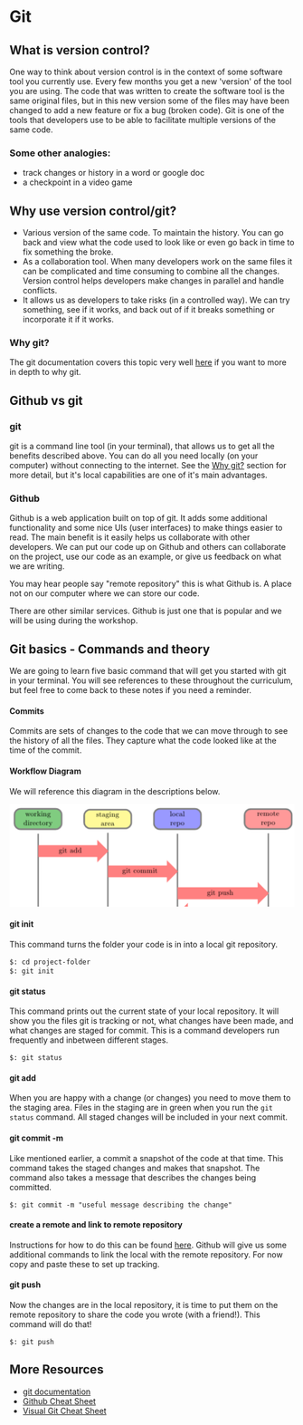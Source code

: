 # Git

## What is version control?
One way to think about version control is in the context of some software tool you currently use. Every few months you get a new 'version' of the tool you are using. The code that was written to create the software tool is the same original files, but in this new version some of the files may have been changed to add a new feature or fix a bug (broken code). Git is one of the tools that developers use to be able to facilitate multiple versions of the same code.

### Some other analogies:
- track changes or history in a word or google doc
- a checkpoint in a video game

## Why use version control/git?
- Various version of the same code. To maintain the history. You can go back and view what the code used to look like or even go back in time to fix something the broke.
- As a collaboration tool. When many developers work on the same files it can be complicated and time consuming to combine all the changes. Version control helps developers make changes in parallel and handle conflicts.
- It allows us as developers to take risks (in a controlled way). We can try something, see if it works, and back out of if it breaks something or incorporate it if it works.

### Why git?
The git documentation covers this topic very well [here](https://git-scm.com/about) if you want to more in depth to why git.

## Github vs git
### git
git is a command line tool (in your terminal), that allows us to get all the benefits described above. You can do all you need locally (on your computer) without connecting to the internet. See the [Why git?](#why-git) section for more detail, but it's local capabilities are one of it's main advantages. 

### Github
Github is a web application built on top of git. It adds some additional functionality and some nice UIs (user interfaces) to make things easier to read. The main benefit is it easily helps us collaborate with other developers. We can put our code up on Github and others can collaborate on the project, use our code as an example, or give us feedback on what we are writing.

You may hear people say "remote repository" this is what Github is. A place not on our computer where we can store our code. 

There are other similar services. Github is just one that is popular and we will be using during the workshop.

## Git basics - Commands and theory
We are going to learn five basic command that will get you started with git in your terminal. You will see references to these throughout the curriculum, but feel free to come back to these notes if you need a reminder.

#### Commits
Commits are sets of changes to the code that we can move through to see the history of all the files. They capture what the code looked like at the time of the commit.

#### Workflow Diagram
We will reference this diagram in the descriptions below.

![git workflow diagram](imgs/git-workflow.png)

#### git init
This command turns the folder your code is in into a local git repository.

```
$: cd project-folder
$: git init
```
#### git status
This command prints out the current state of your local repository. It will show you the files git is tracking or not, what changes have been made, and what changes are staged for commit. This is a command developers run frequently and inbetween different stages.
 
```
$: git status
```
#### git add
When you are happy with a change (or changes) you need to move them to the staging area. Files in the staging are in green when you run the ```git status``` command. All staged changes will be included in your next commit.

#### git commit -m 
Like mentioned earlier, a commit a snapshot of the code at that time. This command takes the staged changes and makes that snapshot. The command also takes a message that describes the changes being committed.

```
$: git commit -m "useful message describing the change"
```
#### create a remote and link to remote repository
Instructions for how to do this can be found [here](https://help.github.com/articles/adding-an-existing-project-to-github-using-the-command-line/). Github will give us some additional commands to link the local with the remote repository. For now copy and paste these to set up tracking.

#### git push
Now the changes are in the local repository, it is time to put them on the remote repository to share the code you wrote (with a friend!). This command will do that!

```
$: git push
```

## More Resources
- [git documentation](https://git-scm.com/doc)
- [Github Cheat Sheet](https://services.github.com/kit/downloads/github-git-cheat-sheet.pdf)
- [Visual Git Cheat Sheet](http://ndpsoftware.com/git-cheatsheet.html)
